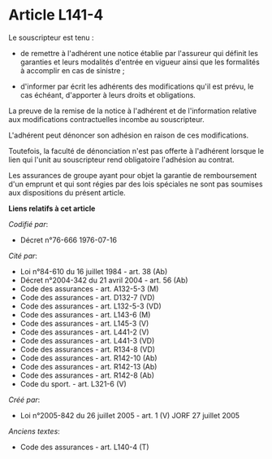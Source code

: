 # Article L141-4

Le souscripteur est tenu :

- de remettre à l'adhérent une notice établie par l'assureur qui définit les garanties et leurs modalités d'entrée en vigueur
ainsi que les formalités à accomplir en cas de sinistre ;

- d'informer par écrit les adhérents des modifications qu'il est prévu, le cas échéant, d'apporter à leurs droits et
obligations.

La preuve de la remise de la notice à l'adhérent et de l'information relative aux modifications contractuelles incombe au
souscripteur.

L'adhérent peut dénoncer son adhésion en raison de ces modifications.

Toutefois, la faculté de dénonciation n'est pas offerte à l'adhérent lorsque le lien qui l'unit au souscripteur rend
obligatoire l'adhésion au contrat.

Les assurances de groupe ayant pour objet la garantie de remboursement d'un emprunt et qui sont régies par des lois spéciales
ne sont pas soumises aux dispositions du présent article.

**Liens relatifs à cet article**

_Codifié par_:

  - Décret n°76-666 1976-07-16

_Cité par_:

  - Loi n°84-610 du 16 juillet 1984 - art. 38 (Ab)
  - Décret n°2004-342 du 21 avril 2004 - art. 56 (Ab)
  - Code des assurances - art. A132-5-3 (M)
  - Code des assurances - art. D132-7 (VD)
  - Code des assurances - art. L132-5-3 (VD)
  - Code des assurances - art. L143-6 (M)
  - Code des assurances - art. L145-3 (V)
  - Code des assurances - art. L441-2 (V)
  - Code des assurances - art. L441-3 (VD)
  - Code des assurances - art. R134-8 (VD)
  - Code des assurances - art. R142-10 (Ab)
  - Code des assurances - art. R142-13 (Ab)
  - Code des assurances - art. R142-8 (Ab)
  - Code du sport. - art. L321-6 (V)

_Créé par_:

  - Loi n°2005-842 du 26 juillet 2005 - art. 1 (V) JORF 27 juillet 2005

_Anciens textes_:

  - Code des assurances - art. L140-4 (T)
